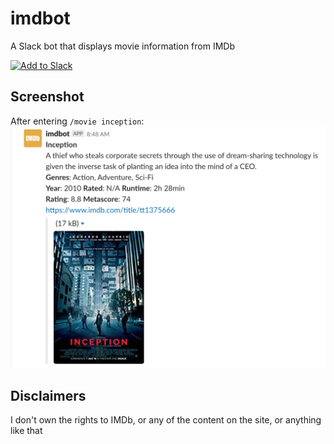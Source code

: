 # imdbot
A Slack bot that displays movie information from IMDb

<a href="https://slack.com/oauth/authorize?client_id=387036727766.517614557781&scope=commands"><img alt="Add to Slack" height="40" width="139" src="https://platform.slack-edge.com/img/add_to_slack.png" srcset="https://platform.slack-edge.com/img/add_to_slack.png 1x, https://platform.slack-edge.com/img/add_to_slack@2x.png 2x" /></a>

## Screenshot
After entering `/movie inception`:
![Inception](https://github.com/kengorab/imdbot/blob/master/screenshots/inception-screenshot.png)

## Disclaimers
I don't own the rights to IMDb, or any of the content on the site, or anything like that
